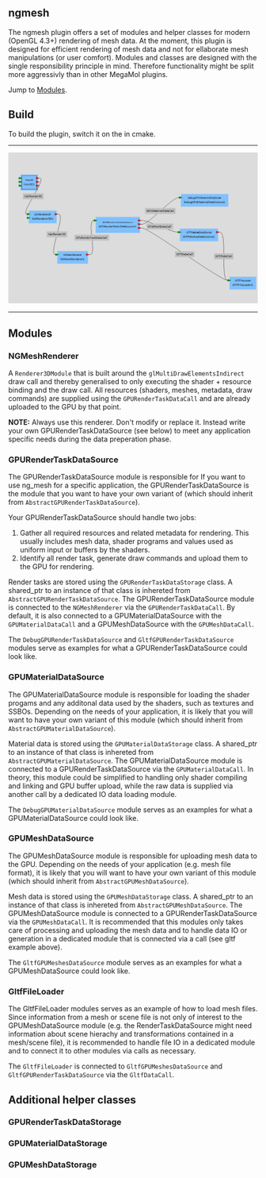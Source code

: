 ## ngmesh

The ngmesh plugin offers a set of modules and helper classes for modern (OpenGL 4.3+) rendering of mesh data.
At the moment, this plugin is designed for efficient rendering of mesh data and not for ellaborate mesh manipulations (or user comfort).
Modules and classes are designed with the single responsibility principle in mind. Therefore functionality might be split more aggressivly than in other MegaMol plugins.

Jump to [Modules](#modules).

## Build
To build the plugin, switch it on the in cmake.

---

<img src="gltfExample.png"  width="720">

---

## Modules

### NGMeshRenderer

A `Renderer3DModule` that is built around the `glMultiDrawElementsIndirect` draw call and thereby generalised to only executing the shader + resource binding and the draw call. All resources (shaders, meshes, metadata, draw commands) are supplied using the `GPURenderTaskDataCall` and are already uploaded to the GPU by that point.

**NOTE:** Always use this renderer. Don't modify or replace it. Instead write your own GPURenderTaskDataSource (see below) to meet any application specific needs during the data preperation phase.

### GPURenderTaskDataSource

The GPURenderTaskDataSource module is responsible for
If you want to use ng_mesh for a specific application, the GPURenderTaskDataSource is the module that you want to have your own variant of (which should inherit from `AbstractGPURenderTaskDataSource`).

Your GPURenderTaskDataSource should handle two jobs:
1. Gather all required resources and related metadata for rendering. This usually includes mesh data, shader programs and values used as uniform input or buffers by the shaders.
2. Identify all render task, generate draw commands and upload them to the GPU for rendering.

Render tasks are stored using the `GPURenderTaskDataStorage` class. A shared_ptr to an instance of that class is inhereted from `AbstractGPURenderTaskDataSource`.
The GPURenderTaskDataSource module is connected to the `NGMeshRenderer` via the `GPURenderTaskDataCall`. By default, it is also connected to a GPUMaterialDataSource with the `GPUMaterialDataCall` and a GPUMeshDataSource with the `GPUMeshDataCall`.

The `DebugGPURenderTaskDataSource` and `GltfGPURenderTaskDataSource` modules serve as examples for what a GPURenderTaskDataSource could look like.

### GPUMaterialDataSource

The GPUMaterialDataSource module is responsible for loading the shader progams and any additonal data used by the shaders, such as textures and SSBOs. Depending on the needs of your application, it is likely that you will want to have your own variant of this module (which should inherit from `AbstractGPUMaterialDataSource`).

Material data is stored using the `GPUMaterialDataStorage` class. A shared_ptr to an instance of that class is inhereted from `AbstractGPUMaterialDataSource`.
The GPUMaterialDataSource module is connected to a GPURenderTaskDataSource via the `GPUMaterialDataCall`.
In theory, this module could be simplified to handling only shader compiling and linking and GPU buffer upload, while the raw data is supplied via another call by a dedicated IO data loading module.

The `DebugGPUMaterialDataSource` module serves as an examples for what a GPUMaterialDataSource could look like.

### GPUMeshDataSource

The GPUMeshDataSource module is responsible for uploading mesh data to the GPU. Depending on the needs of your application (e.g. mesh file format), it is likely that you will want to have your own variant of this module (which should inherit from `AbstractGPUMeshDataSource`).

Mesh data is stored using the `GPUMeshDataStorage` class. A shared_ptr to an instance of that class is inhereted from `AbstractGPUMeshDataSource`.
The GPUMeshDataSource module is connected to a GPURenderTaskDataSource via the `GPUMeshDataCall`.
It is recommended that this modules only takes care of processing and uploading the mesh data and to handle data IO or generation in a dedicated module that is connected via a call (see gltf example above).

The `GltfGPUMeshesDataSource` module serves as an examples for what a GPUMeshDataSource could look like.

### GltfFileLoader

The GltfFileLoader modules serves as an example of how to load mesh files. Since information from a mesh or scene file is not only of interest to the GPUMeshDataSource module (e.g. the RenderTaskDataSource might need information about scene hierachy and transformations contained in a mesh/scene file), it is recommended to handle file IO in a dedicated module and to connect it to other modules via calls as necessary.

The `GltfFileLoader` is connected to `GltfGPUMeshesDataSource` and `GltfGPURenderTaskDataSource` via the `GltfDataCall`.

## Additional helper classes

### GPURenderTaskDataStorage

### GPUMaterialDataStorage

### GPUMeshDataStorage
